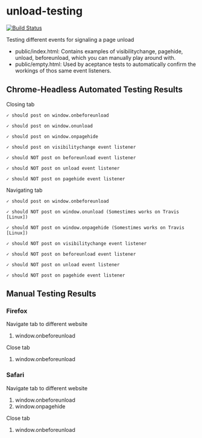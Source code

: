 # unload-testing

[![Build Status](https://travis-ci.org/mbutki/unload-testing.svg?branch=master)](https://travis-ci.org/devtrace/browsalyzer)

Testing different events for signaling a page unload

- public/index.html: Contains examples of visibilitychange, pagehide, unload, beforeunload, which you can manually play around with.
- public/empty.html: Used by aceptance tests to automatically confirm the workings of thos same event listeners.

## Chrome-Headless Automated Testing Results

  Closing tab
  
    ✓ should post on window.onbeforeunload
    
    ✓ should post on window.onunload
    
    ✓ should post on window.onpagehide
    
    ✓ should post on visibilitychange event listener
    
    ✓ should NOT post on beforeunload event listener
    
    ✓ should NOT post on unload event listener
    
    ✓ should NOT post on pagehide event listener
    

  Navigating tab
  
    ✓ should post on window.onbeforeunload
    
    ✓ should NOT post on window.onunload (Somestimes works on Travis [Linux]) 
    
    ✓ should NOT post on window.onpagehide (Somestimes works on Travis [Linux]) 
    
    ✓ should NOT post on visibilitychange event listener
    
    ✓ should NOT post on beforeunload event listener
    
    ✓ should NOT post on unload event listener
    
    ✓ should NOT post on pagehide event listener
    

## Manual Testing Results
### Firefox
Navigate tab to different website
  1. window.onbeforeunload

Close tab
  1. window.onbeforeunload

### Safari
Navigate tab to different website
  1. window.onbeforeunload
  2. window.onpagehide

Close tab
  1. window.onbeforeunload
